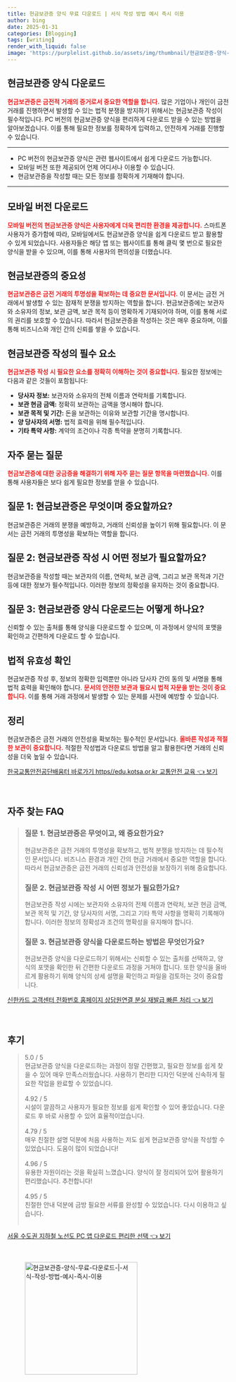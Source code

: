 ```yaml
---
title: 현금보관증 양식 무료 다운로드 | 서식 작성 방법 예시 즉시 이용
author: bing
date: 2025-01-31
categories: [Blogging]
tags: [writing]
render_with_liquid: false
image: 'https://purplelist.github.io/assets/img/thumbnail/현금보관증-양식-무료-다운로드-|-서식-작성-방법-예시-즉시-이용.webp'
---
```



<h2 id='현금보관증_양식_다운로드'>현금보관증 양식 다운로드</h2>

<p><b><span style="color: #ee2323;">현금보관증은 금전적 거래의 증거로서 중요한 역할을 합니다.</span></b> 많은 기업이나 개인이 금전 거래를 진행하면서 발생할 수 있는 법적 분쟁을 방지하기 위해서는 현금보관증 작성이 필수적입니다. PC 버전의 현금보관증 양식을 편리하게 다운로드 받을 수 있는 방법을 알아보겠습니다. 이를 통해 필요한 정보를 정확하게 입력하고, 안전하게 거래를 진행할 수 있습니다.</p>

<hr />

<ul>
    <li>PC 버전의 현금보관증 양식은 관련 웹사이트에서 쉽게 다운로드 가능합니다.</li>
    <li>모바일 버전 또한 제공되어 언제 어디서나 이용할 수 있습니다.</li>
    <li>현금보관증을 작성할 때는 모든 정보를 정확하게 기재해야 합니다.</li>
</ul>

<hr />

<h2 id='모바일_버전_다운로드'>모바일 버전 다운로드</h2>

<p><b><span style="color: #ee2323;">모바일 버전의 현금보관증 양식은 사용자에게 더욱 편리한 환경을 제공합니다.</span></b> 스마트폰 사용자가 증가함에 따라, 모바일에서도 현금보관증 양식을 쉽게 다운로드 받고 활용할 수 있게 되었습니다. 사용자들은 해당 앱 또는 웹사이트를 통해 클릭 몇 번으로 필요한 양식을 받을 수 있으며, 이를 통해 사용자의 편의성을 더했습니다.</p>

<h2 id='현금보관증의_중요성'>현금보관증의 중요성</h2>

<p><b><span style="color: #ee2323;">현금보관증은 금전 거래의 투명성을 확보하는 데 중요한 문서입니다.</span></b> 이 문서는 금전 거래에서 발생할 수 있는 잠재적 분쟁을 방지하는 역할을 합니다. 현금보관증에는 보관자와 소유자의 정보, 보관 금액, 보관 목적 등이 명확하게 기재되어야 하며, 이를 통해 서로의 권리를 보호할 수 있습니다. 따라서 현금보관증을 작성하는 것은 매우 중요하며, 이를 통해 비즈니스와 개인 간의 신뢰를 쌓을 수 있습니다.</p>

<h2 id='현금보관증_작성의_필수_요소'>현금보관증 작성의 필수 요소</h2>

<p><b><span style="color: #ee2323;">현금보관증 작성 시 필요한 요소를 정확히 이해하는 것이 중요합니다.</span></b> 필요한 정보에는 다음과 같은 것들이 포함됩니다:</p>

<ul>
    <li><b>당사자 정보:</b> 보관자와 소유자의 전체 이름과 연락처를 기록합니다.</li>
    <li><b>보관 현금 금액:</b> 정확히 보관하는 금액을 명시해야 합니다.</li>
    <li><b>보관 목적 및 기간:</b> 돈을 보관하는 이유와 보관할 기간을 명시합니다.</li>
    <li><b>양 당사자의 서명:</b> 법적 효력을 위해 필수적입니다.</li>
    <li><b>기타 특약 사항:</b> 계약의 조건이나 각종 특약을 분명히 기록합니다.</li>
</ul>

<h2 id='자주_묻는_질문'>자주 묻는 질문</h2>

<p><b><span style="color: #ee2323;">현금보관증에 대한 궁금증을 해결하기 위해 자주 묻는 질문 항목을 마련했습니다.</span></b> 이를 통해 사용자들은 보다 쉽게 필요한 정보를 얻을 수 있습니다.</p>

<h2 id='질문_1'>질문 1: 현금보관증은 무엇이며 중요할까요?</h2>

<p>현금보관증은 거래의 분쟁을 예방하고, 거래의 신뢰성을 높이기 위해 필요합니다. 이 문서는 금전 거래의 투명성을 확보하는 역할을 합니다.</p>

<h2 id='질문_2'>질문 2: 현금보관증 작성 시 어떤 정보가 필요할까요?</h2>

<p>현금보관증을 작성할 때는 보관자의 이름, 연락처, 보관 금액, 그리고 보관 목적과 기간 등에 대한 정보가 필수적입니다. 이러한 정보의 정확성을 유지하는 것이 중요합니다.</p>

<h2 id='질문_3'>질문 3: 현금보관증 양식 다운로드는 어떻게 하나요?</h2>

<p>신뢰할 수 있는 출처를 통해 양식을 다운로드할 수 있으며, 이 과정에서 양식의 포맷을 확인하고 간편하게 다운로드 할 수 있습니다.</p>

<h2 id='법적_유효성_확인'>법적 유효성 확인</h2>

<p>현금보관증 작성 후, 정보의 정확한 입력뿐만 아니라 당사자 간의 동의 및 서명을 통해 법적 효력을 확인해야 합니다. <b><span style="color: #ee2323;">문서의 안전한 보관과 필요시 법적 자문을 받는 것이 중요합니다.</span></b> 이를 통해 거래 과정에서 발생할 수 있는 문제를 사전에 예방할 수 있습니다.</p>

<h2 id='정리'>정리</h2>

<p>현금보관증은 금전 거래의 안전성을 확보하는 필수적인 문서입니다. <b><span style="color: #ee2323;">올바른 작성과 적절한 보관이 중요합니다.</span></b> 적절한 작성법과 다운로드 방법을 알고 활용한다면 거래의 신뢰성을 더욱 높일 수 있습니다.</p>


<p><a class="click-button" title="한국교통안전공단배움터 바로가기 https//edu.kotsa.or.kr 교통안전 교육" href="https://purplelist.github.io/posts/%ED%95%9C%EA%B5%AD%EA%B5%90%ED%86%B5%EC%95%88%EC%A0%84%EA%B3%B5%EB%8B%A8%EB%B0%B0%EC%9B%80%ED%84%B0-%EB%B0%94%EB%A1%9C%EA%B0%80%EA%B8%B0-httpsedu.kotsa.or.kr-%EA%B5%90%ED%86%B5%EC%95%88%EC%A0%84-%EA%B5%90%EC%9C%A1/" rel="dofollow">한국교통안전공단배움터 바로가기 https//edu.kotsa.or.kr 교통안전 교육 👈 보기</a></p><br>
<h2 id='자주_찾는_FAQ'>자주 찾는 FAQ</h2>
<div itemscope="" itemtype="https://schema.org/FAQPage"> 
<blockquote> 
<div itemscope="" itemprop="mainEntity" itemtype="https://schema.org/Question"> 
<h3 itemprop="name">질문 1. 현금보관증은 무엇이고, 왜 중요한가요?</h3> 
<div itemscope="" itemprop="acceptedAnswer" itemtype="https://schema.org/Answer"> 
<span itemprop="text"> 
<p>현금보관증은 금전 거래의 투명성을 확보하고, 법적 분쟁을 방지하는 데 필수적인 문서입니다. 비즈니스 환경과 개인 간의 현금 거래에서 중요한 역할을 합니다. 따라서 현금보관증은 금전 거래의 신뢰성과 안전성을 보장하기 위해 중요합니다.</p> 
</span> 
</div> 
</div> 

<div itemscope="" itemprop="mainEntity" itemtype="https://schema.org/Question"> 
<h3 itemprop="name">질문 2. 현금보관증 작성 시 어떤 정보가 필요한가요?</h3> 
<div itemscope="" itemprop="acceptedAnswer" itemtype="https://schema.org/Answer"> 
<span itemprop="text"> 
<p>현금보관증 작성 시에는 보관자와 소유자의 전체 이름과 연락처, 보관 현금 금액, 보관 목적 및 기간, 양 당사자의 서명, 그리고 기타 특약 사항을 명확히 기록해야 합니다. 이러한 정보의 정확성과 조건의 명확성을 유지해야 합니다.</p> 
</span> 
</div> 
</div> 

<div itemscope="" itemprop="mainEntity" itemtype="https://schema.org/Question"> 
<h3 itemprop="name">질문 3. 현금보관증 양식을 다운로드하는 방법은 무엇인가요?</h3> 
<div itemscope="" itemprop="acceptedAnswer" itemtype="https://schema.org/Answer"> 
<span itemprop="text"> 
<p>현금보관증 양식을 다운로드하기 위해서는 신뢰할 수 있는 출처를 선택하고, 양식의 포맷을 확인한 뒤 간편한 다운로드 과정을 거쳐야 합니다. 또한 양식을 올바르게 활용하기 위해 양식의 상세 설명을 확인하고 파일을 검토하는 것이 중요합니다.</p> 
</span> 
</div> 
</div> 
</blockquote> 
</div>
<p><a class="click-button" title="신한카드 고객센터 전화번호 홈페이지 상담원연결 분실 재발급 빠른 처리" href="https://purplelist.github.io/posts/%EC%8B%A0%ED%95%9C%EC%B9%B4%EB%93%9C-%EA%B3%A0%EA%B0%9D%EC%84%BC%ED%84%B0-%EC%A0%84%ED%99%94%EB%B2%88%ED%98%B8-%ED%99%88%ED%8E%98%EC%9D%B4%EC%A7%80-%EC%83%81%EB%8B%B4%EC%9B%90%EC%97%B0%EA%B2%B0-%EB%B6%84%EC%8B%A4-%EC%9E%AC%EB%B0%9C%EA%B8%89-%EB%B9%A0%EB%A5%B8-%EC%B2%98%EB%A6%AC/" rel="dofollow">신한카드 고객센터 전화번호 홈페이지 상담원연결 분실 재발급 빠른 처리 👈 보기</a></p><br>
<h2 id='후기'>후기</h2>
<div itemscope itemtype="https://schema.org/Product">
  <blockquote>
  <div itemprop="review" itemscope itemtype="https://schema.org/Review">
      <div itemprop="reviewRating" itemscope itemtype="https://schema.org/Rating"> <span itemprop="ratingValue">5.0</span> / <span itemprop="bestRating">5</span> </div>
      <span itemprop="reviewBody">현금보관증 양식을 다운로드하는 과정이 정말 간편했고, 필요한 정보를 쉽게 찾을 수 있어 매우 만족스러웠습니다. 사용하기 편리한 디자인 덕분에 신속하게 필요한 작업을 완료할 수 있었습니다.</span>
  </div>
  <br>
  <div itemprop="review" itemscope itemtype="https://schema.org/Review">
      <div itemprop="reviewRating" itemscope itemtype="https://schema.org/Rating"> <span itemprop="ratingValue">4.92</span> / <span itemprop="bestRating">5</span> </div>
      <span itemprop="reviewBody">시설이 깔끔하고 사용자가 필요한 정보를 쉽게 확인할 수 있어 좋았습니다. 다운로드 후 바로 사용할 수 있어 효율적이었습니다.</span>
  </div>
  <br>
  <div itemprop="review" itemscope itemtype="https://schema.org/Review">
      <div itemprop="reviewRating" itemscope itemtype="https://schema.org/Rating"> <span itemprop="ratingValue">4.79</span> / <span itemprop="bestRating">5</span> </div>
      <span itemprop="reviewBody">매우 친절한 설명 덕분에 처음 사용하는 저도 쉽게 현금보관증 양식을 작성할 수 있었습니다. 도움이 많이 되었습니다!</span>
  </div>
  <br>
  <div itemprop="review" itemscope itemtype="https://schema.org/Review">
      <div itemprop="reviewRating" itemscope itemtype="https://schema.org/Rating"> <span itemprop="ratingValue">4.96</span> / <span itemprop="bestRating">5</span> </div>
      <span itemprop="reviewBody">유용한 자원이라는 것을 확실히 느꼈습니다. 양식이 잘 정리되어 있어 활용하기 편리했습니다. 추천합니다!</span>
  </div>
  <br>
  <div itemprop="review" itemscope itemtype="https://schema.org/Review">
      <div itemprop="reviewRating" itemscope itemtype="https://schema.org/Rating"> <span itemprop="ratingValue">4.95</span> / <span itemprop="bestRating">5</span> </div>
      <span itemprop="reviewBody">친절한 안내 덕분에 금방 필요한 서류를 완성할 수 있었습니다. 다시 이용하고 싶습니다.</span>
  </div>
  <br>
  </blockquote>
</div>
<p><a class="click-button" title="서울 수도권 지하철 노선도 PC 앱 다운로드 편리한 선택" href="https://purplelist.github.io/posts/%EC%84%9C%EC%9A%B8-%EC%88%98%EB%8F%84%EA%B6%8C-%EC%A7%80%ED%95%98%EC%B2%A0-%EB%85%B8%EC%84%A0%EB%8F%84-PC-%EC%95%B1-%EB%8B%A4%EC%9A%B4%EB%A1%9C%EB%93%9C-%ED%8E%B8%EB%A6%AC%ED%95%9C-%EC%84%A0%ED%83%9D/" rel="dofollow">서울 수도권 지하철 노선도 PC 앱 다운로드 편리한 선택 👈 보기</a></p><br>
<figure class="image"><img src="https://purplelist.github.io/assets/img/thumbnail/현금보관증-양식-무료-다운로드-|-서식-작성-방법-예시-즉시-이용.webp" alt="현금보관증-양식-무료-다운로드-|-서식-작성-방법-예시-즉시-이용" width="256" height="256"></figure>